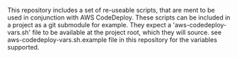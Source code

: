 This repository includes a set of re-useable scripts, that are ment to be
used in conjunction with AWS CodeDeploy. These scripts can be included in a
project as a git submodule for example. They expect a 'aws-codedeploy-vars.sh' file
to be available at the project root, which they will source. see aws-codedeploy-vars.sh.example
file in this repository for the variables supported.
